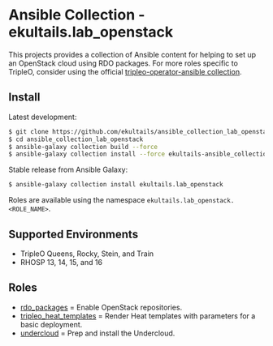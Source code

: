 # Ansible Collection - ekultails.lab_openstack

This projects provides a collection of Ansible content for helping to set up an OpenStack cloud using RDO packages. For more roles specific to TripleO, consider using the official [tripleo-operator-ansible collection](https://opendev.org/openstack/tripleo-operator-ansible).


## Install

Latest development:

```sh
$ git clone https://github.com/ekultails/ansible_collection_lab_openstack.git
$ cd ansible_collection_lab_openstack
$ ansible-galaxy collection build --force
$ ansible-galaxy collection install --force ekultails-ansible_collection_lab_openstack-*.tar.gz
```

Stable release from Ansible Galaxy:

```sh
$ ansible-galaxy collection install ekultails.lab_openstack
```

Roles are available using the namespace `ekultails.lab_openstack.<ROLE_NAME>`.


## Supported Environments

* TripleO Queens, Rocky, Stein, and Train
* RHOSP 13, 14, 15, and 16


## Roles

* [rdo_packages](roles/rdo_packages/README.md) = Enable OpenStack repositories.
* [tripleo_heat_templates](roles/tripleo_heat_templates/README.md) = Render Heat templates with parameters for a basic deployment.
* [undercloud](roles/undercloud/README.md) = Prep and install the Undercloud.
